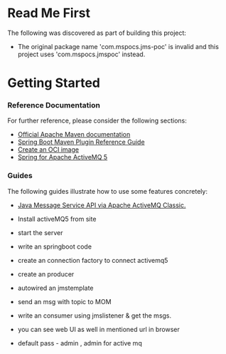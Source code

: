 # Read Me First
The following was discovered as part of building this project:

* The original package name 'com.mspocs.jms-poc' is invalid and this project uses 'com.mspocs.jmspoc' instead.

# Getting Started

### Reference Documentation
For further reference, please consider the following sections:

* [Official Apache Maven documentation](https://maven.apache.org/guides/index.html)
* [Spring Boot Maven Plugin Reference Guide](https://docs.spring.io/spring-boot/docs/3.1.10/maven-plugin/reference/html/)
* [Create an OCI image](https://docs.spring.io/spring-boot/docs/3.1.10/maven-plugin/reference/html/#build-image)
* [Spring for Apache ActiveMQ 5](https://docs.spring.io/spring-boot/docs/3.1.10/reference/htmlsingle/index.html#messaging.jms.activemq)

### Guides
The following guides illustrate how to use some features concretely:

* [Java Message Service API via Apache ActiveMQ Classic.](https://spring.io/guides/gs/messaging-jms/)

* Install activeMQ5 from site 
* start the server
* write an springboot code
* create an connection factory to connect activemq5
* create an producer
* autowired an jmstemplate
* send an msg with topic to MOM
* write an consumer using jmslistener & get the msgs.
* you can see web UI as well in mentioned url in browser
* default pass - admin , admin for active mq

